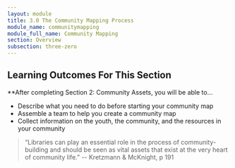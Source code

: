 ```yaml
---
layout: module
title: 3.0 The Community Mapping Process
module_name: communitymapping
module_full_name: Community Mapping
section: Overview
subsection: three-zero
---
```


## Learning Outcomes For This Section
**After completing Section 2: Community Assets, you will be able to...
<ul class="fancy">
  <li>Describe what you need to do before starting your community map</li>
   <li>Assemble a team to help you create a community map</li>
    <li>Collect information on the youth, the community, and the resources in your community</li>
</ul>

>“Libraries can play an essential role in the process of community-building and should be seen as vital assets that exist at the very heart of community life.” -- Kretzmann & McKnight, p 191
